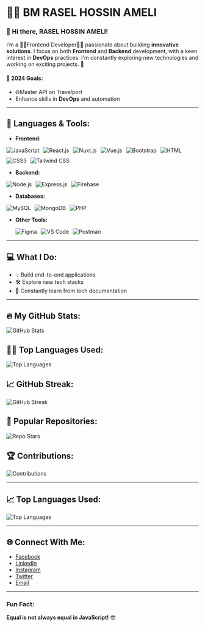 # 👨‍💻 BM RASEL HOSSIN AMELI

### 👋 Hi there, RASEL HOSSIN AMELI!
I’m a 👨‍💻Frontend Developer👨‍💻 passionate about building **innovative solutions**. I focus on both **Frontend** and **Backend** development, with a keen interest in **DevOps** practices. I'm constantly exploring new technologies and working on exciting projects. 🚀

#### 🌱 **2024 Goals:**
- 🌐Master API on Travelport
- Enhance skills in **DevOps** and automation

---

## 🔧 **Languages & Tools:**

- **Frontend:**  
 <p align="left" style="display: flex; flex-wrap: wrap; gap: 10px; align-items: center;">
  <img src="https://img.shields.io/badge/JavaScript-FFFF00?style=for-the-badge&logo=javascript&logoColor=black" alt="JavaScript" />
  <img src="https://img.shields.io/badge/React.js-61DAFB?style=for-the-badge&logo=react&logoColor=black" alt="React.js" />
  <img src="https://img.shields.io/badge/Nuxt.js-00C58E?style=for-the-badge&logo=nuxt.js&logoColor=black" alt="Nuxt.js" />
  <img src="https://img.shields.io/badge/Vue.js-4FC08D?style=for-the-badge&logo=vue.js&logoColor=black" alt="Vue.js" />
  <img src="https://img.shields.io/badge/Bootstrap-7952B3?style=for-the-badge&logo=bootstrap&logoColor=white" alt="Bootstrap" />
  <img src="https://img.shields.io/badge/HTML-E34F26?style=for-the-badge&logo=html5&logoColor=white" alt="HTML" />
  <img src="https://img.shields.io/badge/CSS3-1572B6?style=for-the-badge&logo=css3&logoColor=white" alt="CSS3" />
  <img src="https://img.shields.io/badge/Tailwind%20CSS-06B6D4?style=for-the-badge&logo=tailwindcss&logoColor=white" alt="Tailwind CSS" />
</p>


- **Backend:**  
 <p align="left" style="display: flex; flex-wrap: wrap; gap: 10px; align-items: center;">
  <img src="https://img.shields.io/badge/Node.js-339933?style=for-the-badge&logo=node.js&logoColor=white" alt="Node.js" />
  <img src="https://img.shields.io/badge/Express.js-000000?style=for-the-badge&logo=express&logoColor=white" alt="Express.js" />
  <img src="https://img.shields.io/badge/Firebase-FFCA28?style=for-the-badge&logo=firebase&logoColor=black" alt="Firebase" />
</p>

- **Databases:**  
<p align="left" style="display: flex; flex-wrap: wrap; gap: 10px; align-items: center;">
  <img src="https://img.shields.io/badge/MySQL-4479A1?style=for-the-badge&logo=mysql&logoColor=white" alt="MySQL" />
  <img src="https://img.shields.io/badge/MongoDB-47A248?style=for-the-badge&logo=mongodb&logoColor=white" alt="MongoDB" />
  <img src="https://img.shields.io/badge/PHP-777BB4?style=for-the-badge&logo=php&logoColor=white" alt="PHP" />
</p>
 

- **Other Tools:**  
  <p align="left" style="display: flex; flex-wrap: wrap; gap: 10px; align-items: center;">
  <img src="https://img.shields.io/badge/Figma-F24E1E?style=for-the-badge&logo=figma&logoColor=white" alt="Figma" />
  <img src="https://img.shields.io/badge/VS_Code-007ACC?style=for-the-badge&logo=visual-studio-code&logoColor=white" alt="VS Code" />
  <img src="https://img.shields.io/badge/Postman-FF6C37?style=for-the-badge&logo=postman&logoColor=white" alt="Postman" />
</p>
 


---

## 💻 **What I Do:**
- 💡 Build end-to-end applications
- 🛠️ Explore new tech stacks
- 📖 Constantly learn from tech documentation

---

## 🔥 **My GitHub Stats:**
![GitHub Stats](https://github-readme-stats.vercel.app/api?username=Rasel6268&show_icons=true&theme=radical)

## 🧑‍💻 **Top Languages Used:**
![Top Languages](https://github-readme-stats.vercel.app/api/top-langs/?username=Rasel6268&layout=compact&theme=radical)

## 📈 **GitHub Streak:**
![GitHub Streak](https://github-readme-streak-stats.herokuapp.com/?user=Rasel6268&theme=radical)

## 🌟 **Popular Repositories:**
![Repo Stars](https://img.shields.io/github/stars/Rasel6268/your-repository-name?style=for-the-badge)

## 🏆 **Contributions:**
![Contributions](https://img.shields.io/github/contributors/Rasel6268/your-repository-name?style=for-the-badge)

---

## 📈 **Top Languages Used:**
![Top Languages](https://github-readme-stats.vercel.app/api/top-langs/?username=Rasel6268&layout=compact&theme=radical)



---

## 🌐 **Connect With Me:**
- [Facebook](https://facebook.com/)
- [LinkedIn](https://linkedin.com/in/)
- [Instagram](https://instagram.com/)
- [Twitter](https://twitter.com/)
- [Email]()

---

### Fun Fact:
**Equal is not always equal in JavaScript!** 😎
